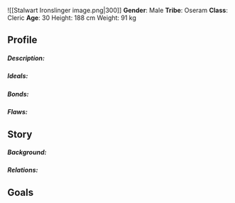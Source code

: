 ![[Stalwart Ironslinger image.png|300]]
**Gender**: Male 
**Tribe**: Oseram
**Class**: Cleric
**Age**: 30
Height: 188 cm
Weight: 91 kg
## Profile
##### Description:

##### Ideals: 

##### Bonds: 

##### Flaws: 

## Story

##### Background: 

##### Relations: 

## Goals
